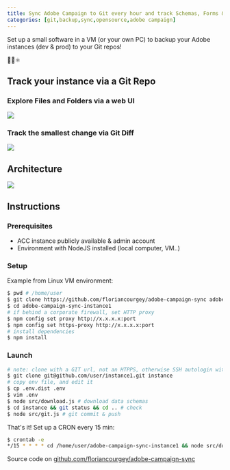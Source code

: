 ```yaml
---
title: Sync Adobe Campaign to Git every hour and track Schemas, Forms & more!
categories: [git,backup,sync,opensource,adobe campaign]
---
```

Set up a small software in a VM (or your own PC) to backup your Adobe instances (dev & prod) to your Git repos!
<p class="text-center">📂🔄⚛️</p>
<!--more-->

## Track your instance via a Git Repo


### Explore Files and Folders via a web UI
![](https://raw.githubusercontent.com/floriancourgey/adobe-campaign-sync/master/doc/Instance%20git%20repo%20-%20schemas.jpg)

### Track the smallest change via Git Diff
![](https://raw.githubusercontent.com/floriancourgey/adobe-campaign-sync/master/doc/Instance%20git%20repo%20-%20difference.jpg)

## Architecture
![](https://raw.githubusercontent.com/floriancourgey/adobe-campaign-sync/master/doc/Presentation.jpg)

## Instructions

### Prerequisites
- ACC instance publicly available & admin account
- Environment with NodeJS installed (local computer, VM..)

### Setup

Example from Linux VM environment:

```bash
$ pwd # /home/user
$ git clone https://github.com/floriancourgey/adobe-campaign-sync adobe-campaign-sync-instance1 # 1 folder for 1 instance
$ cd adobe-campaign-sync-instance1
# if behind a corporate firewall, set HTTP proxy
$ npm config set proxy http://x.x.x.x:port
$ npm config set https-proxy http://x.x.x.x:port
# install dependencies
$ npm install
```

### Launch

```bash
# note: clone with a GIT url, not an HTPPS, otherwise SSH autologin with the SSH public key won't work
$ git clone git@github.com/user/instance1.git instance
# copy env file, and edit it
$ cp .env.dist .env
$ vim .env
$ node src/download.js # download data schemas
$ cd instance && git status && cd .. # check
$ node src/git.js # git commit & push
```

That's it! Set up a CRON every 15 min:

```bash
$ crontab -e
*/15 * * * * cd /home/user/adobe-campaign-sync-instance1 && node src/download.js && node src/git.js
```

Source code on [github.com/floriancourgey/adobe-campaign-sync](https://github.com/floriancourgey/adobe-campaign-sync)
